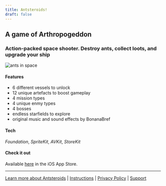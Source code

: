 ```yaml
---
title: Antsteroids!
draft: false
---
```


## A game of Arthropogeddon
### Action-packed space shooter. Destroy ants, collect loots, and upgrade your ship

![ants in space](/rory-allen/img/AntsteroidsCap1.png)

#### Features
- 6 different vessels to unlock
- 12 unique artefacts to boost gameplay
- 4 mission types
- 4 unique enmy types
- 4 bosses
- endless starfields to explore
- original music and sound effects by BonanaBref

#### Tech
*Foundation*, *SpriteKit*, *AVKit*, *StoreKit*

#### Check it out
Available [here](https://apps.apple.com/app/id1470018188) in the iOS App Store.

---

[Learn more about Antsteroids](/rory-allen/antsteroids/product/) | [Instructions](/rory-allen/antsteroids/instructions/) | [Privacy Policy](/rory-allen/antsteroids/privacy/) | [Support](/rory-allen/antsteroids/support/)